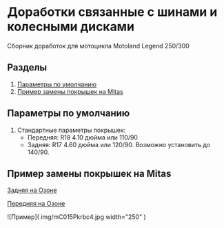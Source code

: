 # Доработки связанные с шинами и колесными дисками
Сборник доработок для мотоцикла Motoland Legend 250/300

## Разделы
1. [Параметры по умолчанию](#params)
2. [Пример замены покрышек на Mitas](#mitas)


## Параметры по умолчанию <a name="params"></a>

1. Стандартные параметры покрышек:
   * Передняя: R18 4.10 дюйма или 110/90
   * Задняя: R17 4.60 дюйма или 120/90. Возможно установить до 140/90.


## Пример замены покрышек на Mitas <a name="mitas"></a>
[Задняя на Озоне](https://ozon.ru/t/j9w0y20)

[Передняя на Озоне](https://ozon.ru/t/RdQBOic)

![Пример]( img/mC015Pkrbc4.jpg width="250" ) 
